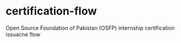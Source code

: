 # certification-flow
Open Source Foundation of Pakistan (OSFP) internship certification issuacne flow
